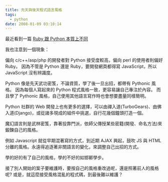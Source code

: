 ```yaml
---
title: 先天與後天程式語言風格
tags:
  - python
date: 2008-01-09 03:10:14
---
```


最近看到一篇 [Ruby 跟 Python 本質上不同](http://lightyror.thegiive.net/2008/01/ruby-python.html)

我也注意到一個現象： 

偏向 c/c++/asp/php 的開發者對 Python 接受度較高，偏向 perl 的使用者則偏好 Ruby。
因為不管是 Python 還是 Ruby，要開發網頁都得寫 JavaScript，所以 JavaScript 沒有辨識度。

Python 像是先天武功密笈，不論資質，學了後一旦出招，都帶有 Pythonic 風格。
因為每個人寫起來的 Python 程式風格一致，更容易讓自己專注於內容。
而且學了 Pythonic 風格，自己使用其他語言寫作時也會想要盡量同樣簡明。

Python 社群的 Web 開發上也有更多的選擇，可以由禪入道(TurboGears)、由佛入道(Django)，或從諸多現成的組件中挑選，自行花幾個鐘頭打造一個。

魔幻語言則是武林密笈，靠著投靠門派，依師父傳授某些密籍(開發、命名方法)來鍛鍊自己的風格。

例如 Javascript 就從早期混著寫的方式，到近期 AJAX 興起，鼓吹 JS 與 HTML 分離的風格。永遠得追逐著非關語言的變化，來調整自己出招的方式。

學的好的有了自己的風格，學的不好的如邯鄲學步。

接了別人開始的案子要維護時，要按自己的風格重改過呢，還是照著前人的風格呢? 
或是，就這麼接受風格混亂的程式碼，到最後難以維護？